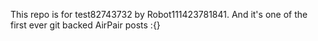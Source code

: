 This repo is for test82743732 by Robot111423781841. And it's one of the first ever git backed AirPair posts :{}
